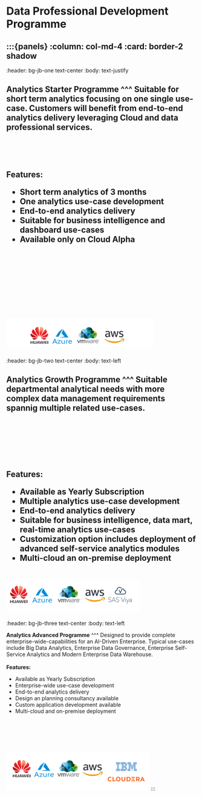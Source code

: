 # Data Professional Development Programme

:::{panels}
:column: col-md-4
:card: border-2 shadow
---
:header: bg-jb-one text-center
:body: text-justify

**Analytics Starter Programme**
^^^
Suitable for short term analytics focusing on one single use-case. Customers will benefit from end-to-end analytics delivery leveraging Cloud and data professional services.<br><br><br><br><br>**Features:** <ul><li>Short term analytics of 3 months</li><li>One analytics use-case development</li><li>End-to-end analytics delivery</li><li>Suitable for business intelligence and dashboard use-cases</li><li>Available only on Cloud Alpha</li></ul><br><br><br><br><br><br><br>![starter](starter.png)
---
:header: bg-jb-two text-center
:body: text-left

**Analytics Growth Programme**
^^^
Suitable departmental analytical needs with more complex data management requirements spannig multiple related use-cases.<br><br><br><br><br><br><br>**Features:** <ul><li>Available as Yearly Subscription</li><li>Multiple analytics use-case development</li><li>End-to-end analytics delivery</li><li>Suitable for business intelligence, data mart, real-time analytics use-cases</li><li>Customization option includes deployment of advanced self-service analytics modules</li><li>Multi-cloud an on-premise deployment</li></ul><br>![growth](growth.png)
---
:header: bg-jb-three text-center
:body: text-left

**Analytics Advanced Programme**
^^^
Designed to provide complete enterprise-wide-capabilities for an AI-Driven Enterprise. Typical use-cases include Big Data Analytics, Enterprise Data Governance, Enterprise Self-Service Analytics and Modern Enterprise Data Warehouse.<br><br>**Features:** <ul><li>Available as Yearly Subscription</li><li>Enterprise-wide use-case development</li><li>End-to-end analytics delivery</li><li>Design an planning consultancy available</li><li>Custom application development available</li><li>Multi-cloud and on-premise deployment</li></ul><br><br><br><br><br>![advanced](advanced.png)
:::

